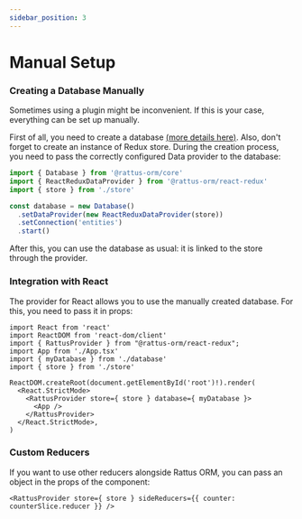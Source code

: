 ```yaml
---
sidebar_position: 3
---
```


# Manual Setup
### Creating a Database Manually
Sometimes using a plugin might be inconvenient. If this is your case, everything can be set up manually.

First of all, you need to create a database [(more details here)](/docs/docs-core/database). Also, don't forget to create an instance of Redux store. During the creation process, you need to pass the correctly configured Data provider to the database:

```typescript
import { Database } from '@rattus-orm/core'
import { ReactReduxDataProvider } from '@rattus-orm/react-redux'
import { store } from './store'

const database = new Database()
  .setDataProvider(new ReactReduxDataProvider(store))
  .setConnection('entities')
  .start()
```

After this, you can use the database as usual: it is linked to the store through the provider.

### Integration with React
The provider for React allows you to use the manually created database. For this, you need to pass it in props:

```tsx title="main.tsx"
import React from 'react'
import ReactDOM from 'react-dom/client'
import { RattusProvider } from "@rattus-orm/react-redux";
import App from './App.tsx'
import { myDatabase } from './database'
import { store } from './store'

ReactDOM.createRoot(document.getElementById('root')!).render(
  <React.StrictMode>
    <RattusProvider store={ store } database={ myDatabase }>
      <App />
    </RattusProvider>
  </React.StrictMode>,
)
```

### Custom Reducers
If you want to use other reducers alongside Rattus ORM, you can pass an object in the props of the component:
```tsx
<RattusProvider store={ store } sideReducers={{ counter: counterSlice.reducer }} />
```
